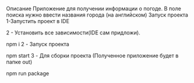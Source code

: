 Описание
Приложение для получении информации о погоде. В поле поиска нужно ввести названия города (на английском)
Запуск проекта
1-Запустить проект в IDE

2 - Установить все зависимости(IDE сам придложи).

npm i
2 - Запуск проекта

npm start
3 - Для сборки проекта (Полученное приложение будет в папке out)

npm run package
